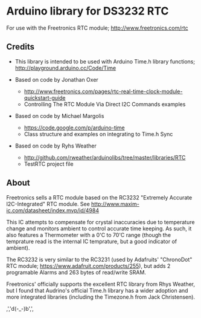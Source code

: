 Arduino library for DS3232 RTC
==============================

For use with the Freetronics RTC module; http://www.freetronics.com/rtc


Credits
-------

* This library is intended to be used with Arduino Time.h library functions; http://playground.arduino.cc/Code/Time

* Based on code by Jonathan Oxer
  - http://www.freetronics.com/pages/rtc-real-time-clock-module-quickstart-guide
  - Controlling The RTC Module Via Direct I2C Commands examples
	
* Based on code by Michael Margolis
  - https://code.google.com/p/arduino-time
  - Class structure and examples on integrating to Time.h Sync

* Based on code by Ryhs Weather
  - http://github.com/rweather/arduinolibs/tree/master/libraries/RTC
  - TestRTC project file

	
About
-----

Freetronics sells a RTC module based on the RC3232 "Extremely Accurate I2C-Integrated" RTC module.
See http://www.maxim-ic.com/datasheet/index.mvp/id/4984

This IC attempts to compensate for crystal inaccuracies due to temperature change and monitors ambient to control accurate time keeping.
As such, it also features a Thermometer with a 0'C to 70'C range (though the temprature read is the internal IC temprature, but a good indicator of ambient).

The RC3232 is very similar to the RC3231 (used by Adafruits' "ChronoDot" RTC module; https://www.adafruit.com/products/255), but adds 2 programable Alarms and 263 bytes of read/write SRAM.

Freetronics' officially supports the excellent RTC library from Rhys Weather, but I found that Audrino's official Time.h library has a wider adoption and more integrated libraries (including the Timezone.h from Jack Christensen).


,','d(-_-)b',',
